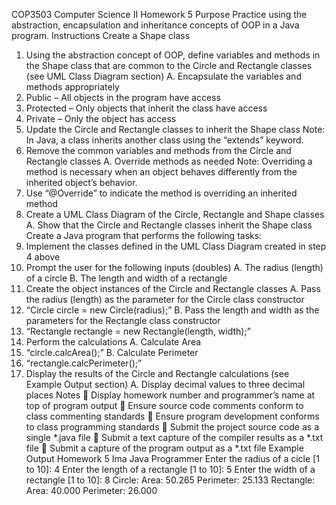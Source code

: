 COP3503 Computer Science II
Homework 5
Purpose
Practice using the abstraction, encapsulation and inheritance concepts of OOP in a Java program.
Instructions
Create a Shape class
1. Using the abstraction concept of OOP, define variables and methods in the Shape class that are
common to the Circle and Rectangle classes (see UML Class Diagram section)
A. Encapsulate the variables and methods appropriately
1. Public – All objects in the program have access
2. Protected – Only objects that inherit the class have access
3. Private – Only the object has access
2. Update the Circle and Rectangle classes to inherit the Shape class
Note: In Java, a class inherits another class using the “extends” keyword.
3. Remove the common variables and methods from the Circle and Rectangle classes
A. Override methods as needed
Note: Overriding a method is necessary when an object behaves differently from the
inherited object’s behavior.
1. Use “@Override” to indicate the method is overriding an inherited method
4. Create a UML Class Diagram of the Circle, Rectangle and Shape classes
A. Show that the Circle and Rectangle classes inherit the Shape class
Create a Java program that performs the following tasks:
1. Implement the classes defined in the UML Class Diagram created in step 4 above
2. Prompt the user for the following inputs (doubles)
A. The radius (length) of a circle
B. The length and width of a rectangle
3. Create the object instances of the Circle and Rectangle classes
A. Pass the radius (length) as the parameter for the Circle class constructor
1. “Circle circle = new Circle(radius);”
B. Pass the length and width as the parameters for the Rectangle class constructor
1. “Rectangle rectangle = new Rectangle(length, width);”
4. Perform the calculations
A. Calculate Area
1. “circle.calcArea();”
B. Calculate Perimeter
1. “rectangle.calcPerimeter();”
5. Display the results of the Circle and Rectangle calculations (see Example Output section)
A. Display decimal values to three decimal places
Notes
 Display homework number and programmer’s name at top of program output
 Ensure source code comments conform to class commenting standards
 Ensure program development conforms to class programming standards
 Submit the project source code as a single *.java file
 Submit a text capture of the compiler results as a *.txt file
 Submit a capture of the program output as a *.txt file
Example Output
Homework 5
Ima Java Programmer
Enter the radius of a cicle [1 to 10]: 4
Enter the length of a rectangle [1 to 10]: 5
Enter the width of a rectangle [1 to 10]: 8
Circle:
 Area: 50.265
 Perimeter: 25.133
Rectangle:
 Area: 40.000
 Perimeter: 26.000
